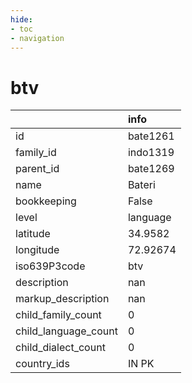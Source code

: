 ```yaml
---
hide:
- toc
- navigation
---
```

# btv
|                      | info     |
|:---------------------|:---------|
| id                   | bate1261 |
| family_id            | indo1319 |
| parent_id            | bate1269 |
| name                 | Bateri   |
| bookkeeping          | False    |
| level                | language |
| latitude             | 34.9582  |
| longitude            | 72.92674 |
| iso639P3code         | btv      |
| description          | nan      |
| markup_description   | nan      |
| child_family_count   | 0        |
| child_language_count | 0        |
| child_dialect_count  | 0        |
| country_ids          | IN PK    |
